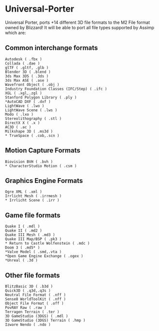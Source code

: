 # Universal-Porter
Universal Porter, ports +14 different 3D file formats to the M2 File format owned by Blizzard!
It will be able to port all file types supported by Assimp which are:

## Common interchange formats

    Autodesk ( .fbx )
    Collada ( .dae )
    glTF ( .gltf, .glb )
    Blender 3D ( .blend )
    3ds Max 3DS ( .3ds )
    3ds Max ASE ( .ase )
    Wavefront Object ( .obj )
    Industry Foundation Classes (IFC/Step) ( .ifc )
    XGL ( .xgl,.zgl )
    Stanford Polygon Library ( .ply )
    *AutoCAD DXF ( .dxf )
    LightWave ( .lwo )
    LightWave Scene ( .lws )
    Modo ( .lxo )
    Stereolithography ( .stl )
    DirectX X ( .x )
    AC3D ( .ac )
    Milkshape 3D ( .ms3d )
    * TrueSpace ( .cob,.scn )

## Motion Capture Formats

    Biovision BVH ( .bvh )
    * CharacterStudio Motion ( .csm )

## Graphics Engine Formats

    Ogre XML ( .xml )
    Irrlicht Mesh ( .irrmesh )
    * Irrlicht Scene ( .irr )

## Game file formats

    Quake I ( .mdl )
    Quake II ( .md2 )
    Quake III Mesh ( .md3 )
    Quake III Map/BSP ( .pk3 )
    * Return to Castle Wolfenstein ( .mdc )
    Doom 3 ( .md5* )
    *Valve Model ( .smd,.vta )
    *Open Game Engine Exchange ( .ogex )
    *Unreal ( .3d )

## Other file formats

    BlitzBasic 3D ( .b3d )
    Quick3D ( .q3d,.q3s )
    Neutral File Format ( .nff )
    Sense8 WorldToolKit ( .nff )
    Object File Format ( .off )
    PovRAY Raw ( .raw )
    Terragen Terrain ( .ter )
    3D GameStudio (3DGS) ( .mdl )
    3D GameStudio (3DGS) Terrain ( .hmp )
    Izware Nendo ( .ndo )
